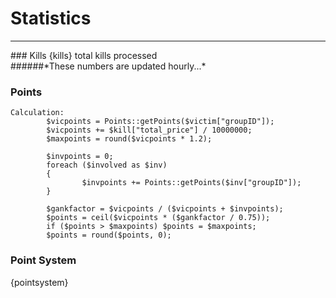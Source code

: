 # Statistics
<hr/>
### Kills
{kills} total kills processed<br/>
######*These numbers are updated hourly...*

### Points
```
Calculation:
        $vicpoints = Points::getPoints($victim["groupID"]);
        $vicpoints += $kill["total_price"] / 10000000;
        $maxpoints = round($vicpoints * 1.2);

        $invpoints = 0;
        foreach ($involved as $inv)
        {
                $invpoints += Points::getPoints($inv["groupID"]);
        }

        $gankfactor = $vicpoints / ($vicpoints + $invpoints);
        $points = ceil($vicpoints * ($gankfactor / 0.75));
        if ($points > $maxpoints) $points = $maxpoints;
        $points = round($points, 0);
```

### Point System
{pointsystem}
